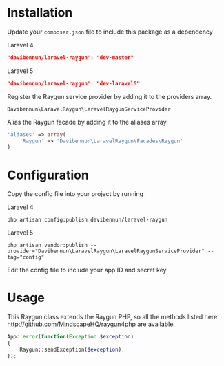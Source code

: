 # Installation

Update your `composer.json` file to include this package as a dependency

Laravel 4
```json
"davibennun/laravel-raygun": "dev-master"
```
Laravel 5
```json
"davibennun/laravel-raygun": "dev-laravel5"
```

Register the Raygun service provider by adding it to the providers array.
```
Davibennun\LaravelRaygun\LaravelRaygunServiceProvider
```

Alias the Raygun facade by adding it to the aliases array.
```php
'aliases' => array(
	'Raygun' => 'Davibennun\LaravelRaygun\Facades\Raygun'
)
```

# Configuration

Copy the config file into your project by running

Laravel 4
```
php artisan config:publish davibennun/laravel-raygun
```

Laravel 5
```
php artisan vendor:publish --provider="Davibennun\LaravelRaygun\LaravelRaygunServiceProvider" --tag="config"
```
Edit the config file to include your app ID and secret key.

# Usage

This Raygun class extends the Raygun PHP, so all the methods listed here http://github.com/MindscapeHQ/raygun4php are available.


```php
App::error(function(Exception $exception)
{
    Raygun::sendException($exception);
});
```

